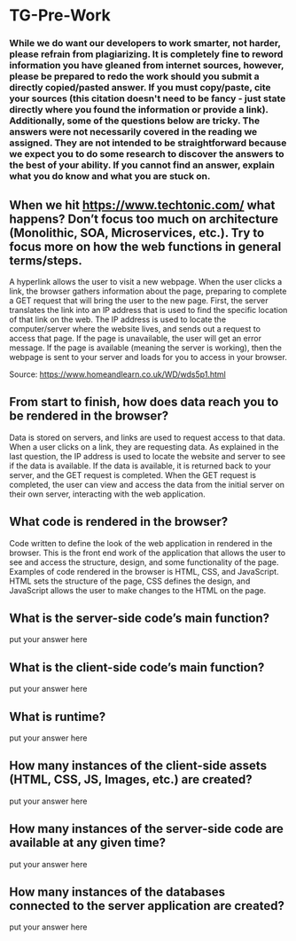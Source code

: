 # TG-Pre-Work

### While we do want our developers to work smarter, not harder, please refrain from plagiarizing.  It is completely fine to reword information you have gleaned from internet sources, however, please be prepared to redo the work should you submit a directly copied/pasted answer.  If you must copy/paste, cite your sources (this citation doesn't need to be fancy - just state directly where you found the information or provide a link).  Additionally, some of the questions below are tricky.  The answers were not necessarily covered in the reading we assigned.  They are not intended to be straightforward because we expect you to do some research to discover the answers to the best of your ability.  If you cannot find an answer, explain what you do know and what you are stuck on.  

## When we hit https://www.techtonic.com/ what happens? Don’t focus too much on architecture (Monolithic, SOA, Microservices, etc.). Try to focus more on how the web functions in general terms/steps.

A hyperlink allows the user to visit a new webpage. When the user clicks a link, the browser gathers information about the page, preparing to complete a GET request that will bring the user to the new page. First, the server translates the link into an IP address that is used to find the specific location of that link on the web. The IP address is used to locate the computer/server where the website lives, and sends out a request to access that page. If the page is unavailable, the user will get an error message. If the page is available (meaning the server is working), then the webpage is sent to your server and loads for you to access in your browser.

Source: https://www.homeandlearn.co.uk/WD/wds5p1.html

## From start to finish, how does data reach you to be rendered in the browser?

Data is stored on servers, and links are used to request access to that data. When a user clicks on a link, they are requesting data. As explained in the last question, the IP address is used to locate the website and server to see if the data is available. If the data is available, it is returned back to your server, and the GET request is completed. When the GET request is completed, the user can view and access the data from the initial server on their own server, interacting with the web application.

## What code is rendered in the browser?

Code written to define the look of the web application in rendered in the browser. This is the front end work of the application that allows the user to see and access the structure, design, and some functionality of the page. Examples of code rendered in the browser is HTML, CSS, and JavaScript. HTML sets the structure of the page, CSS defines the design, and JavaScript allows the user to make changes to the HTML on the page.

## What is the server-side code’s main function?

put your answer here

## What is the client-side code’s main function?

put your answer here

## What is runtime?

put your answer here

## How many instances of the client-side assets (HTML, CSS, JS, Images, etc.) are created?

put your answer here

## How many instances of the server-side code are available at any given time?

put your answer here

## How many instances of the databases connected to the server application are created?

put your answer here
